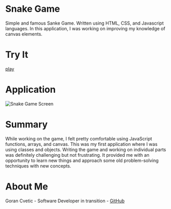 # Snake Game
Simple and famous Sanke Game. Written using HTML, CSS, and Javascript languages. In this application, I was working on improving my knowledge of canvas elements.

# Try It 
[play](https://jumba23.github.io/Snake-Game/)

# Application 
![Snake Game Screen](https://user-images.githubusercontent.com/80366503/118738357-ba960400-b7fb-11eb-9047-3daa61e1d48d.PNG)


# Summary 
While working on the game, I felt pretty comfortable using JavaScript functions, arrays, and canvas. This was my first application where I was using classes and objects. Writing the game and working on individual parts was definitely challenging but not frustrating. It provided me with an opportunity to learn new things and approach some old problem-solving techniques with new concepts.

# About Me
Goran Cvetic - Software Developer in transition - [GitHub](https://www.linkedin.com/in/goran-cvetic-9aaa4288/) 

